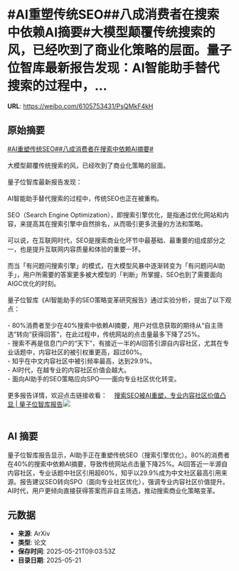 # #AI重塑传统SEO##八成消费者在搜索中依赖AI摘要#大模型颠覆传统搜索的风，已经吹到了商业化策略的层面。量子位智库最新报告发现：AI智能助手替代搜索的过程中，...

**URL**: https://weibo.com/6105753431/PsQMkF4kH

## 原始摘要

<a href="https://m.weibo.cn/search?containerid=231522type%3D1%26t%3D10%26q%3D%23AI%E9%87%8D%E5%A1%91%E4%BC%A0%E7%BB%9FSEO%23&amp;extparam=%23AI%E9%87%8D%E5%A1%91%E4%BC%A0%E7%BB%9FSEO%23" data-hide=""><span class="surl-text">#AI重塑传统SEO#</span></a><a href="https://m.weibo.cn/search?containerid=231522type%3D1%26t%3D10%26q%3D%23%E5%85%AB%E6%88%90%E6%B6%88%E8%B4%B9%E8%80%85%E5%9C%A8%E6%90%9C%E7%B4%A2%E4%B8%AD%E4%BE%9D%E8%B5%96AI%E6%91%98%E8%A6%81%23&amp;extparam=%23%E5%85%AB%E6%88%90%E6%B6%88%E8%B4%B9%E8%80%85%E5%9C%A8%E6%90%9C%E7%B4%A2%E4%B8%AD%E4%BE%9D%E8%B5%96AI%E6%91%98%E8%A6%81%23" data-hide=""><span class="surl-text">#八成消费者在搜索中依赖AI摘要#</span></a><br><br>大模型颠覆传统搜索的风，已经吹到了商业化策略的层面。<br><br>量子位智库最新报告发现：<br><br>AI智能助手替代搜索的过程中，传统SEO也正在被重构。<br><br>SEO（Search Engine Optimization），即搜索引擎优化，是指通过优化网站和内容，来提高其在搜索引擎中自然排名，从而吸引更多流量的方法和策略。<br><br>可以说，在互联网时代，SEO是搜索商业化环节中最基础、最重要的组成部分之一，也是提升互联网内容质量和体验的重要一环。<br><br>而当「有问题问搜索引擎」的模式，在大模型风暴中逐渐转变为「有问题问AI助手」，用户所需要的答案更多被大模型的「判断」所掌握，SEO也到了需要面向AIGC优化的时刻。<br><br>量子位智库《AI智能助手的SEO策略变革研究报告》通过实验分析，提出了以下观点：<br><br>- 80%消费者至少在40%搜索中依赖AI摘要，用户对信息获取的期待从“自主筛选”转向“获得回答”，在此过程中，传统网站的点击量最多下降了25%。<br>- 搜索不再是信息门户的“天下”，有接近一半的AI回答引源自内容社区，尤其在专业话题中，内容社区的被引权重更高，超过60%。<br>- 知乎在中文内容社区中被引频率最高，达到29.9%。<br>- AI时代，在越专业的内容社区价值会越大。<br>- 面向AI助手的SEO策略应向SPO——面向专业社区优化转变。<br><br>更多报告详情，欢迎点击链接收看：<a href="https://weibo.cn/sinaurl?u=https%3A%2F%2Fmp.weixin.qq.com%2Fs%2Fvf-KXuDbgbyoEHcR6GOMkA" data-hide=""><span class="url-icon"><img style="width: 1rem;height: 1rem" src="https://h5.sinaimg.cn/upload/2015/09/25/3/timeline_card_small_web_default.png" referrerpolicy="no-referrer"></span><span class="surl-text">搜索SEO被AI重塑，专业内容社区价值凸显 | 量子位智库报告</span></a><img style="" src="https://tvax3.sinaimg.cn/large/006Fd7o3gy1i1n52raysrj30zk0jxdtz.jpg" referrerpolicy="no-referrer"><br><br>

## AI 摘要

量子位智库报告显示，AI助手正在重塑传统SEO（搜索引擎优化）。80%的消费者在40%的搜索中依赖AI摘要，导致传统网站点击量下降25%。AI回答近一半源自内容社区，专业话题中社区引用超60%，知乎以29.9%成为中文社区最高引用来源。报告建议SEO转向SPO（面向专业社区优化），强调专业内容社区价值提升。AI时代，用户更倾向直接获得答案而非自主筛选，推动搜索商业化策略变革。

## 元数据

- **来源**: ArXiv
- **类型**: 论文
- **保存时间**: 2025-05-21T09:03:53Z
- **目录日期**: 2025-05-21
